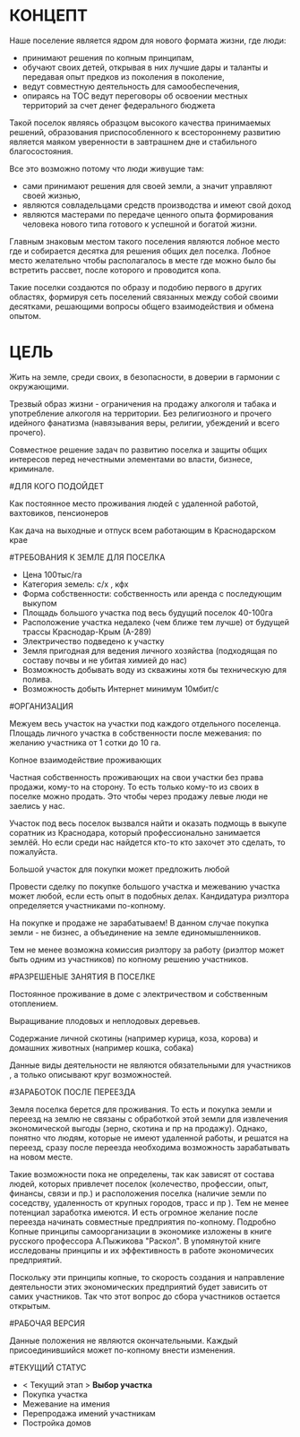 # КОНЦЕПТ

Наше поселение является ядром для нового формата жизни, где люди:
- принимают решения по копным принципам,
- обучают своих детей, открывая в них лучшие дары и таланты и передавая опыт предков из поколения в поколение,
- ведут совместную деятельность для самообеспечения,
- опираясь на ТОС ведут переговоры об освоении местных территорий за счет денег федерального бюджета

Такой поселок являясь образцом высокого качества принимаемых решений, образования приспособленного к всестороннему развитию является маяком уверенности в завтрашнем дне и стабильного благосостояния.

Все это возможно потому что люди живущие там:
- сами принимают решения для своей земли, а значит управляют своей жизнью,
- являются совладельцами средств производства и имеют свой доход
- являются мастерами по передаче ценного опыта формирования человека нового типа готового к успешной и богатой жизни.

Главным знаковым местом такого поселения являются лобное место где и собирается десятка для решения общих дел поселка. Лобное место желательно чтобы располагалось в месте где можно было бы встретить рассвет, после которого и проводится копа.

Такие поселки создаются по образу и подобию первого в других областях, формируя сеть поселений связанных между собой своими десятками, решающими вопросы общего взаимодействия и обмена опытом.


# ЦЕЛЬ

Жить на земле, среди своих, в безопасности, в доверии в гармонии с окружающими.

Трезвый образ жизни - ограничения на продажу алкоголя и табака и употребление алкоголя на территории. Без религиозного и прочего идейного фанатизма (навязывания веры, религии, убеждений и всего прочего).

Совместное решение задач по развитию поселка и защиты общих интересов перед нечестными элементами во власти, бизнесе, криминале.

#ДЛЯ КОГО ПОДОЙДЕТ

Как постоянное место проживания людей с удаленной работой, вахтовиков, пенсионеров

Как дача на выходные и отпуск всем работающим в Краснодарском крае

#ТРЕБОВАНИЯ К ЗЕМЛЕ ДЛЯ ПОСЕЛКА

- Цена 100тыс/га
- Категория земель: с/x , кфх
- Форма собственности: собственность или аренда с последующим выкупом 
- Площадь большого участка под весь будущий поселок 40-100га
- Расположение участка недалеко (чем ближе тем лучше) от будущей трассы Краснодар-Крым (А-289)
- Электричество подведено к участку
- Земля пригодная для ведения личного хозяйства (подходящая по составу почвы и не убитая химией до нас)
- Возможность добывать воду из скважины хотя бы техническую для полива.
- Возможность добыть Интернет минимум 10мбит/с

#ОРГАНИЗАЦИЯ

Межуем весь участок на участки под каждого отдельного поселенца. Площадь личного участка в собственности после межевания: по желанию участника от 1 сотки до 10 га.

Копное взаимодействие проживающих

Частная собственность проживающих на свои участки без права продажи, кому-то на сторону. То есть только кому-то из своих в поселке можно продать. Это чтобы через продажу левые люди не заелись у нас.

Участок под весь поселок вызвался найти и оказать подмощь в выкупе соратник из Краснодара, который профессионально занимается землёй. Но если среди нас найдется кто-то кто захочет это сделать, то пожалуйста.

Большой участок для покупки может предложить любой

Провести сделку по покупке большого участка и межеванию участка может любой, если есть опыт в подобных делах. Кандидатура риэлтора определяется участниками по-копному.

На покупке и продаже не зарабатываем! В данном случае покупка земли - не бизнес, а объединение на земле единомышленников.

Тем не менее возможна комиссия риэлтору за работу (риэлтор может быть одним из участников) по копному решению участников.

#РАЗРЕШЕНЫЕ ЗАНЯТИЯ В ПОСЕЛКЕ

Постоянное проживание в доме с электричеством и собственным отоплением.

Выращивание плодовых и неплодовых деревьев.

Содержание личной скотины (например курица, коза, корова) и домашних животных (например кошка, собака)

Данные виды деятельности не являются обязательными для участников , а только описывают круг возможностей.

#ЗАРАБОТОК ПОСЛЕ ПЕРЕЕЗДА

Земля поселка берется для проживания. То есть и покупка земли и переезд на землю не связаны с обработкой этой земли для извлечения экономической выгоды (зерно, скотина и пр на продажу). Однако, понятно что людям, которые не имеют удаленной работы, и решатся на переезд, сразу после переезда необходима возможность зарабатывать на новом месте.

Такие возможности пока не определены, так как зависят от состава людей, которых привлечет поселок (колечество, профессии, опыт, финансы, связи и пр.) и расположения поселка (наличие земли по соседству, удаленность от крупных городов, трасс и пр ). Тем не менее потенциал заработка имеются. И есть огромное желание после переезда начинать совместные предприятия по-копному. Подробно Копные принципы самоорганизации в экономике изложены в книге русского профессора А.Пыжикова "Раскол". В упомянутой книге исследованы принципы и их эффективность в работе экономичесих предприятий.

Поскольку эти принципы копные, то скорость создания и направление деятельности этих экономических предприятий будет зависить от самих участников. Так что этот вопрос до сбора участников остается открытым.

#РАБОЧАЯ ВЕРСИЯ

Данные положения не являются окончательными. Каждый присоединившийся может по-копному внести изменения.

#ТЕКУЩИЙ СТАТУС
* < Текущий этап > **Выбор участка**
* Покупка участка
* Межевание на имения
* Перепродажа имений участникам
* Постройка домов


 